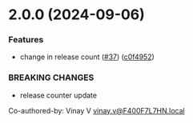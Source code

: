 # 2.0.0 (2024-09-06)


### Features

* change in release count ([#37](https://github.com/vinay-20/go-todo-api/issues/37)) ([c0f4952](https://github.com/vinay-20/go-todo-api/commit/c0f49520eb87bf60fcf885237c8695c31f388831))


### BREAKING CHANGES

* release counter update

Co-authored-by: Vinay V <vinay.v@F400F7L7HN.local>



